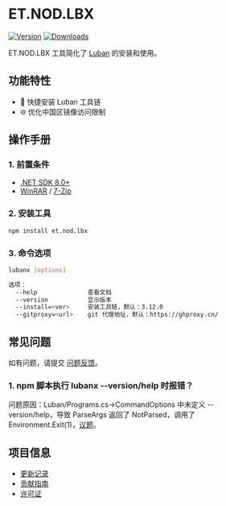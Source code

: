 # ET.NOD.LBX

[![Version](https://img.shields.io/npm/v/et.nod.lbx)](https://www.npmjs.com/package/et.nod.lbx)
[![Downloads](https://img.shields.io/npm/dm/et.nod.lbx)](https://www.npmjs.com/package/et.nod.lbx)  

ET.NOD.LBX 工具简化了 [Luban](https://github.com/focus-creative-games/luban) 的安装和使用。

## 功能特性

- 🚀 快捷安装 Luban 工具链
- 🌐 优化中国区镜像访问限制

## 操作手册

### 1. 前置条件
- [.NET SDK 8.0+](https://dotnet.microsoft.com/zh-cn/download/dotnet/8.0)
- [WinRAR](https://www.win-rar.com/start.html?L=0) / [7-Zip](https://www.7-zip.org/)

### 2. 安装工具
```bash
npm install et.nod.lbx
```

### 3. 命令选项
```bash
lubanx [options]

选项：
  --help              查看文档
  --version           显示版本
  --install=<ver>     安装工具链，默认：3.12.0
  --gitproxy=<url>    git 代理地址，默认：https://ghproxy.cn/
```

## 常见问题

如有问题，请提交 [问题反馈](CONTRIBUTING.md#问题反馈)。

### 1. npm 脚本执行 lubanx --version/help 时报错？
问题原因：Luban/Programs.cs->CommandOptions 中未定义 --version/help，导致 ParseArgs 返回了 NotParsed，调用了 Environment.Exit(1)，[议题](https://github.com/focus-creative-games/luban/issues/190)。

## 项目信息

- [更新记录](CHANGELOG.md)
- [贡献指南](CONTRIBUTING.md)
- [许可证](LICENSE)
